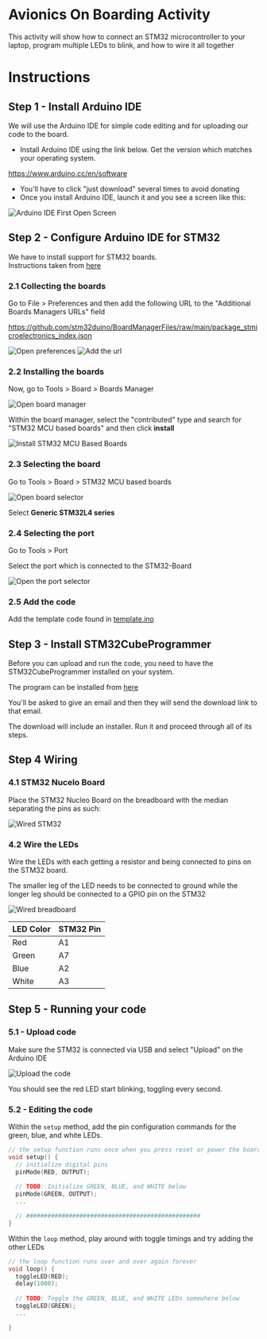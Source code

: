 # Avionics On Boarding Activity 

This activity will show how to connect an STM32 microcontroller to your laptop, program multiple LEDs to blink, and how to wire it all together


# Instructions 

## Step 1 - Install Arduino IDE

We will use the Arduino IDE for simple code editing and for uploading our code to the board. 

- Install Arduino IDE using the link below. Get the version which matches your operating system. 

https://www.arduino.cc/en/software

- You'll have to click "just download" several times to avoid donating 
- Once you install Arduino IDE, launch it and you see a screen like this:

![Arduino IDE First Open Screen](images/open_arduino.png)


## Step 2 - Configure Arduino IDE for STM32

We have to install support for STM32 boards.   
Instructions taken from [here](https://community.st.com/t5/stm32-mcus/how-to-program-and-debug-the-stm32-using-the-arduino-ide/ta-p/608514)

### 2.1 Collecting the boards

Go to File > Preferences and then add the following URL to the "Additional Boards Managers URLs" field

https://github.com/stm32duino/BoardManagerFiles/raw/main/package_stmicroelectronics_index.json

![Open preferences](images/preferences.png)
![Add the url](images/additional_board.png)

### 2.2 Installing the boards

Now, go to Tools > Board > Boards Manager

![Open board manager](images/board_manager.png)

Within the board manager, select the "contributed" type and search for "STM32 MCU based boards" and then click **install**

![Install STM32 MCU Based Boards](images/Install_boards.png)


### 2.3 Selecting the board

Go to Tools > Board > STM32 MCU based boards

![Open board selector](images/board_select.png)

Select **Generic STM32L4 series**

### 2.4 Selecting the port 

Go to Tools > Port

Select the port which is connected to the STM32-Board

![Open the port selector](images/port_select.png)

### 2.5 Add the code

Add the template code found in [template.ino](template.ino)


## Step 3 - Install STM32CubeProgrammer 

Before you can upload and run the code, you need to have the STM32CubeProgrammer installed on your system.

The program can be installed from [here](https://www.st.com/en/development-tools/stm32cubeprog.html#get-software)

You'll be asked to give an email and then they will send the download link to that email. 

The download will include an installer. Run it and proceed through all of its steps. 

## Step 4 Wiring 


### 4.1 STM32 Nucelo Board
Place the STM32 Nucleo Board on the breadboard with the median separating the pins as such:

![Wired STM32](images/stm32-wired.jpg)

### 4.2 Wire the LEDs

Wire the LEDs with each getting a resistor and being connected to pins on the STM32 board.

The smaller leg of the LED needs to be connected to ground while the longer leg should be connected to a GPIO pin on the STM32

![Wired breadboard](images/breadboard-wired.jpg)

| LED Color | STM32 Pin |
|-----------|-----------|
| Red | A1 |
| Green | A7 |
| Blue | A2 | 
| White | A3 | 

## Step 5 - Running your code

### 5.1 - Upload code 

Make sure the STM32 is connected via USB and select "Upload" on the Arduino IDE

![Upload the code](images/upload.png)

You should see the red LED start blinking, toggling every second. 

### 5.2 - Editing the code

Within the `setup` method, add the pin configuration commands for the green, blue, and white LEDs. 

```c++
// the setup function runs once when you press reset or power the board
void setup() {
  // initialize digital pins
  pinMode(RED, OUTPUT);
  
  // TODO: Initialize GREEN, BLUE, and WHITE below
  pinMode(GREEN, OUTPUT);
  ...

  // #################################################
}

```

Within the `loop` method, play around with toggle timings and try adding the other LEDs

```c++
// the loop function runs over and over again forever
void loop() {
  toggleLED(RED);
  delay(1000);
  
  // TODO: Toggle the GREEN, BLUE, and WHITE LEDs somewhere below 
  toggleLED(GREEN);
  ...

}
```